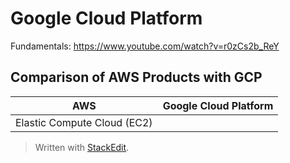 
# Google Cloud Platform

Fundamentals: https://www.youtube.com/watch?v=r0zCs2b_ReY

## Comparison of AWS Products with GCP

| AWS | Google Cloud Platform |
|--|--|
| Elastic Compute Cloud (EC2) |  |


> Written with [StackEdit](https://stackedit.io/).
<!--stackedit_data:
eyJoaXN0b3J5IjpbLTEzMTMxOTQyODgsLTQ5Mjg3MjI1MV19
-->
